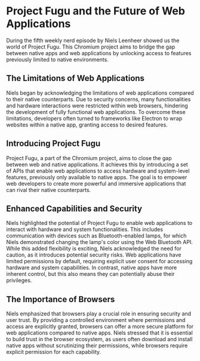 # Project Fugu and the Future of Web Applications

During the fifth weekly nerd episode by Niels Leenheer showed us the world of Project Fugu. This Chromium project aims to bridge the gap between native apps and web applications by unlocking access to features previously limited to native environments.

## The Limitations of Web Applications

Niels began by acknowledging the limitations of web applications compared to their native counterparts. Due to security concerns, many functionalities and hardware interactions were restricted within web browsers, hindering the development of fully functional web applications. To overcome these limitations, developers often turned to frameworks like Electron to wrap websites within a native app, granting access to desired features.

## Introducing Project Fugu

Project Fugu, a part of the Chromium project, aims to close the gap between web and native applications. It achieves this by introducing a set of APIs that enable web applications to access hardware and system-level features, previously only available to native apps. The goal is to empower web developers to create more powerful and immersive applications that can rival their native counterparts.

## Enhanced Capabilities and Security

Niels highlighted the potential of Project Fugu to enable web applications to interact with hardware and system functionalities. This includes communication with devices such as Bluetooth-enabled lamps, for which Niels demonstrated changing the lamp's color using the Web Bluetooth API. While this added flexibility is exciting, Niels acknowledged the need for caution, as it introduces potential security risks. Web applications have limited permissions by default, requiring explicit user consent for accessing hardware and system capabilities. In contrast, native apps have more inherent control, but this also means they can potentially abuse their privileges.

## The Importance of Browsers

Niels emphasized that browsers play a crucial role in ensuring security and user trust. By providing a controlled environment where permissions and access are explicitly granted, browsers can offer a more secure platform for web applications compared to native apps. Niels stressed that it is essential to build trust in the browser ecosystem, as users often download and install native apps without scrutinizing their permissions, while browsers require explicit permission for each capability.

